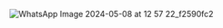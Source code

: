 ![WhatsApp Image 2024-05-08 at 12 57 22_f2590fc2](https://github.com/Udayskn/Clipo/assets/115459469/bb3752d1-0d0c-48d4-b4c6-3fcc6d01b19e)

